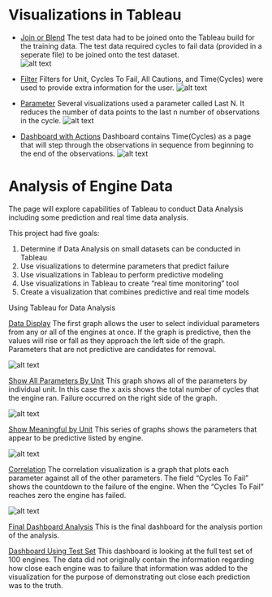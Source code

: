 # Visualizations in Tableau

* [Join or Blend](https://public.tableau.com/profile/steven.fischbach#!/vizhome/FinalProject-TestDataDashboardv2_0/StatusMonitor) The test data had to be joined onto the Tableau build for the training data. The test data required cycles to fail data (provided in a seperate file) to be joined onto the test dataset.  
![alt text](https://github.com/fischtank44/Engine_training_data/blob/master/Visualizations/images/Blend.JPG)

* [Filter](https://public.tableau.com/profile/steven.fischbach#!/vizhome/Finalproject-v2_0/PredictionChart?publish=yes) Filters for Unit, Cycles To Fail, All Cautions, and Time(Cycles) were used to provide extra information for the user. 
![alt text](https://github.com/fischtank44/Engine_training_data/blob/master/Visualizations/images/Filters%20lots%20of%20filters.JPG)

* [Parameter](https://public.tableau.com/profile/steven.fischbach#!/vizhome/Finalproject-v2_0/PredictionChart?publish=yes) Several visualizations used a parameter called Last N. It reduces the number of data points to the last n number of observations in the cycle. 
![alt text](https://github.com/fischtank44/Engine_training_data/blob/master/Visualizations/images/Parameter%20Last%20N.JPG)

* [Dashboard with Actions](https://public.tableau.com/profile/steven.fischbach#!/vizhome/Finalproject-v2_0/CautionsvsBigFormula?publish=yes) Dashboard contains Time(Cycles) as a page that will step through the observations in sequence from beginning to the end of the observations. 
![alt text](https://github.com/fischtank44/Engine_training_data/blob/master/Visualizations/images/Dashboard%20w-actions.JPG)



# Analysis of Engine Data
The page will explore capabilities of Tableau to conduct Data Analysis including some prediction and real time data analysis. 

This project had five goals:
1.	Determine if Data Analysis on small datasets can be conducted in Tableau
2.	Use visualizations to determine parameters that predict failure
3.	Use visualizations in Tableau to perform predictive modeling
4.	Use visualizations in Tableau to create “real time monitoring” tool
5.	Create a visualization that combines predictive and real time models


Using Tableau for Data Analysis

[Data Display](https://public.tableau.com/profile/steven.fischbach#!/vizhome/Finalproject-correlationonly/SuperDataDisplay?publish=yes) The first graph allows the user to select individual parameters from any or all of the engines at once. If the graph is predictive, then the values will rise or fall as they approach the left side of the graph. Parameters that are not predictive are candidates for removal.

![alt text](https://github.com/fischtank44/Engine_training_data/raw/master/Visualizations/images/All%20Engines%20T50%20LPT.JPG)

[Show All Parameters By Unit](https://public.tableau.com/profile/steven.fischbach#!/vizhome/Finalproject-correlationonly/ShowAllParametersByUnit?publish=yes) This graph shows all of the parameters by individual unit. In this case the x axis shows the total number of cycles that the engine ran. Failure occurred on the right side of the graph. 

![alt text](https://github.com/fischtank44/Engine_training_data/raw/master/Visualizations/images/Show%20All%20by%20Unit%20eng%2062.JPG )

[Show Meaningful by Unit](https://public.tableau.com/profile/steven.fischbach#!/vizhome/Finalproject-correlationonly/ShowMeaningfulbyUnit?publish=yes) This series of graphs shows the parameters that appear to be predictive listed by engine. 

![alt text]( https://github.com/fischtank44/Engine_training_data/raw/master/Visualizations/images/Show%20Meaningful%20by%20Unit%20eng%2062.JPG )

[Correlation](https://public.tableau.com/profile/steven.fischbach#!/vizhome/Finalproject-correlationonly/CorrelationChecker?publish=yes) The correlation visualization is a graph that plots each parameter against all of the other parameters. The field “Cycles To Fail” shows the countdown to the failure of the engine. When the “Cycles To Fail” reaches zero the engine has failed. 

![alt text](https://github.com/fischtank44/Engine_training_data/blob/master/Visualizations/images/Corr.JPG)


[Final Dashboard Analysis](https://github.com/fischtank44/Engine_training_data/raw/master/Visualizations/images/Dashboard.png)
This is the final dashboard for the analysis portion of the analysis.

[Dashboard Using Test Set](https://github.com/fischtank44/Engine_training_data/raw/master/Visualizations/images/Test%20Data%20Dashboard.png)
This dashboard is looking at the full test set of 100 engines. The data did not originally contain the information regarding how close each engine was to failure that information was added to the visualization for the purpose of demonstrating out close each prediction was to the truth.
